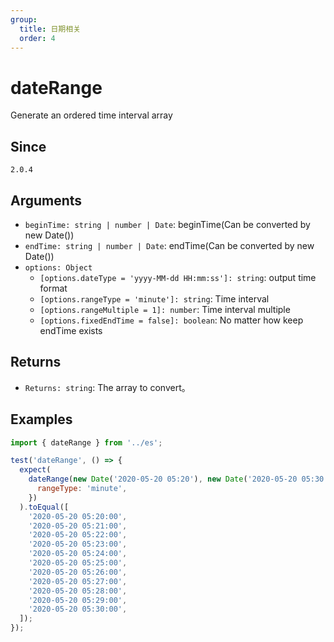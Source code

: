```yaml
---
group:
  title: 日期相关
  order: 4
---
```


# dateRange

Generate an ordered time interval array

## Since

`2.0.4`

## Arguments

- `beginTime: string | number | Date`: beginTime(Can be converted by new Date())
- `endTime: string | number | Date`: endTime(Can be converted by new Date())
- `options: Object`
  - `[options.dateType = 'yyyy-MM-dd HH:mm:ss']: string`: output time format
  - `[options.rangeType = 'minute']: string`: Time interval
  - `[options.rangeMultiple = 1]: number`: Time interval multiple
  - `[options.fixedEndTime = false]: boolean`: No matter how keep endTime exists

## Returns

- `Returns: string`: The array to convert。

## Examples

```js
import { dateRange } from '../es';

test('dateRange', () => {
  expect(
    dateRange(new Date('2020-05-20 05:20'), new Date('2020-05-20 05:30'), {
      rangeType: 'minute',
    })
  ).toEqual([
    '2020-05-20 05:20:00',
    '2020-05-20 05:21:00',
    '2020-05-20 05:22:00',
    '2020-05-20 05:23:00',
    '2020-05-20 05:24:00',
    '2020-05-20 05:25:00',
    '2020-05-20 05:26:00',
    '2020-05-20 05:27:00',
    '2020-05-20 05:28:00',
    '2020-05-20 05:29:00',
    '2020-05-20 05:30:00',
  ]);
});
```
